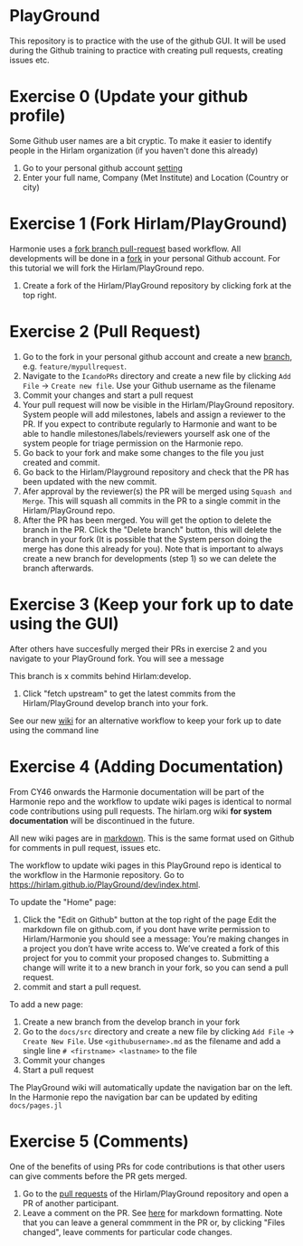 # PlayGround

This repository is to practice with the use of the github GUI. It will be used during the Github training to practice with creating pull requests, creating issues etc. 

# Exercise 0 (Update your github profile)

Some Github user names are a bit cryptic. To make it easier to identify people in the Hirlam organization (if you haven't done this already)

1. Go to your personal github account [setting](https://github.com/settings/profile)
2. Enter your full name, Company (Met Institute) and Location (Country or city) 

# Exercise 1 (Fork Hirlam/PlayGround)

Harmonie uses a [fork branch pull-request](https://docs.github.com/en/get-started/quickstart/github-flow) based workflow. All developments will be done in a [fork](https://docs.github.com/en/get-started/quickstart/fork-a-repo) in your personal Github account. For this tutorial we will fork the Hirlam/PlayGround repo. 

1. Create a fork of the Hirlam/PlayGround repository by clicking fork at the top right.


# Exercise 2 (Pull Request) 


1. Go to the fork in your personal github account and create a new [branch](https://docs.github.com/en/desktop/contributing-and-collaborating-using-github-desktop/making-changes-in-a-branch/managing-branches#creating-a-branch), e.g. `feature/mypullrequest`.  
2. Navigate to the `IcandoPRs` directory and create a new file by clicking `Add File` -> `Create new file`. Use your Github username as the filename  
3. Commit your changes and start a pull request
4. Your pull request will now be visible in the Hirlam/PlayGround repository. System people will add milestones, labels and assign a reviewer to the PR. 
   If you expect to contribute regularly to Harmonie and want to be able to handle milestones/labels/reviewers yourself ask one of the system people for triage permission on the Harmonie repo. 
5. Go back to your fork and make some changes to the file you just created and commit. 
6. Go back to the Hirlam/Playground repository and check that the PR has been updated with the new commit.   
7. Afer approval by the reviewer(s) the PR will be merged using `Squash and Merge`. This will squash all commits in the PR to a single commit in the Hirlam/PlayGround repo. 
8. After the PR has been merged. You will get the option to delete the branch in the PR. Click the "Delete branch" button, this will delete the branch in your fork (It is possible that the System person doing the merge has done this already for you). Note that is important to always create a new branch for developments (step 1) so we can delete the branch afterwards. 

# Exercise 3 (Keep your fork up to date using the GUI) 

After others have succesfully merged their PRs in exercise 2 and you navigate to your PlayGround fork. You will see a message 

This branch is x commits behind Hirlam:develop.

1. Click "fetch upstream" to get the latest commits from the Hirlam/PlayGround develop branch into your fork. 


See our new [wiki](https://hirlam.github.io/HarmonieSystemDocumentation/dev/System/GitDeveloperDocumentation/) for an alternative workflow to keep your fork up to date using the command line


# Exercise 4 (Adding Documentation) 

From CY46 onwards the Harmonie documentation will be part of the Harmonie repo and the workflow to update wiki pages is identical to normal code contributions using pull requests. The hirlam.org wiki **for system documentation** will be discontinued in the future.   

All new wiki pages are in [markdown](https://www.markdownguide.org/cheat-sheet/). This is the same format used on Github for comments in pull request, issues etc. 

The workflow to update wiki pages in this PlayGround repo is identical to the workflow in the Harmonie repository. 
Go to https://hirlam.github.io/PlayGround/dev/index.html. 

To update the "Home" page:
1. Click the "Edit on Github" button at the top right of the page
    Edit the markdown file on github.com, if you dont have write permission to Hirlam/Harmonie you should see a message: You’re making changes in a project you don’t have write access to. We’ve created a fork of this project for you to commit your proposed changes to. Submitting a change will write it to a new branch in your fork, so you can send a pull request.
2. commit and start a pull request.

To add a new page:

1. Create a new branch from the develop branch in your fork
2. Go to the `docs/src` directory and create a new file by clicking `Add File` -> `Create New File`. Use `<githubusername>.md` as the filename and add a single line `# <firstname> <lastname>` to the file
3. Commit your changes
4. Start a pull request 

The PlayGround wiki will automatically update the navigation bar on the left. In the Harmonie repo the navigation bar can be updated by editing `docs/pages.jl`

# Exercise 5 (Comments) 

One of the benefits of using PRs for code contributions is that other users can give comments before the PR gets merged.

1. Go to the [pull requests](https://github.com/Hirlam/PlayGround/pulls) of the Hirlam/PlayGround repository and open a PR of another participant. 
2. Leave a comment on the PR. See [here](https://www.markdownguide.org/cheat-sheet/) for markdown formatting. Note that you can leave a general commment in the PR or, by clicking "Files changed", leave comments for particular code changes.

 
